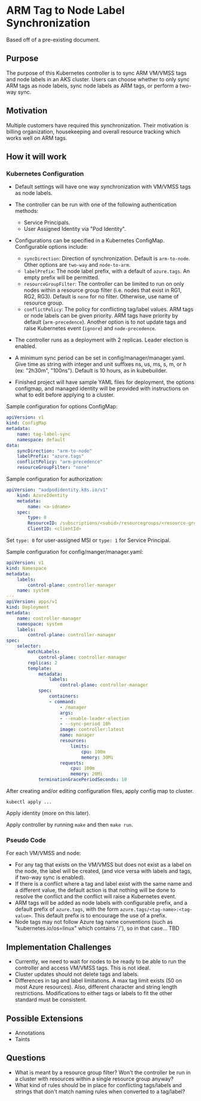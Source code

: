 # ARM Tag to Node Label Synchronization

Based off of a pre-existing document.

## Purpose

The purpose of this Kubernetes controller is to sync ARM VM/VMSS tags and node labels in an AKS cluster.
Users can choose whether to only sync ARM tags as node labels, sync node labels as ARM tags,
or perform a two-way sync.

## Motivation

Multiple customers have required this synchronization.
Their motivation is billing organization, housekeeping and overall resource tracking which works well on ARM tags.

## How it will work

### Kubernetes Configuration

- Default settings will have one way synchronization with VM/VMSS tags as node labels.

- The controller can be run with one of the following authentication methods:
    - Service Principals.
    - User Assigned Identity via "Pod Identity".
- Configurations can be specified in a Kubernetes ConfigMap. Configurable options include:
    - `syncDirection`: Direction of synchronization. Default is `arm-to-node`. Other options are `two-way` and `node-to-arm`. <!--    - `interval`: Configurable interval for synchronization. -->
    - `labelPrefix`: The node label prefix, with a default of `azure.tags`. An empty prefix will be permitted. <!-- - `tagPrefix`: The ARM tag prefix (for node-to-ARM and two-way sync), with a default of `k8s.labels`. An empty prefix will be permitted. -->
    - `resourceGroupFilter`: The controller can be limited to run on only nodes within a resource group filter (i.e. nodes that exist in RG1, RG2, RG3). Default is `none` for no filter. Otherwise, use name of resource group.
    - `conflictPolicy`: The policy for conflicting tag/label values. ARM tags or node labels can be given priority. ARM tags have priority by default (`arm-precedence`). Another option is to not update tags and raise Kubernetes event (`ignore`) and `node-precedence`. 
- The controller runs as a deployment with 2 replicas. Leader election is enabled.
- A minimum sync period can be set in config/manager/manager.yaml. Give time as string with integer and unit suffixes ns, us, ms, s, m, or h (ex: "2h30m", "100ns"). Default is 10 hours, as in kubebuilder.
- Finished project will have sample YAML files for deployment, the options configmap, and managed identity will be provided with instructions on what to edit before applying to a cluster.

Sample configuration for options ConfigMap:

``` yaml
apiVersion: v1
kind: ConfigMap
metadata:
    name: tag-label-sync
    namespace: default
data:
    syncDirection: "arm-to-node"
    labelPrefix: "azure.tags"
    conflictPolicy: "arm-precedence"
    resourceGroupFilter: "none"
```

Sample configuration for authorization:

``` yaml
apiVersion: "aadpodidentity.k8s.io/v1"
    kind: AzureIdentity
    metadata:
        name: <a-idname> 
    spec:
        type: 0
        ResourceID: /subscriptions/<subid>/resourcegroups/<resource-group>/providers/Microsoft.ManagedIdentity/userAssignedIdentities/<name>
        ClientID: <clientId>
```
Set `type: 0` for user-assigned MSI or `type: 1` for Service Principal.

Sample configuration for config/manger/manager.yaml:
``` yaml
apiVersion: v1
kind: Namespace
metadata:
    labels:
        control-plane: controller-manager
    name: system
---
apiVersion: apps/v1
kind: Deployment
metadata:
    name: controller-manager
    namespace: system
    labels:
        control-plane: controller-manager
spec:
    selector:
        matchLabels:
            control-plane: controller-manager
        replicas: 2
        template:
            metadata:
                labels:
                    control-plane: controller-manager
            spec:
                containers:
                - command:
                    - /manager
                    args:
                    - --enable-leader-election
                    - --sync-period 10h
                    image: controller:latest
                    name: manager
                    resources:
                        limits:
                            cpu: 100m
                            memory: 30Mi
                    requests:
                        cpu: 100m
                        memory: 20Mi
            terminationGracePeriodSeconds: 10
```

After creating and/or editing configuration files, apply config map to cluster.

```kubectl apply ...```

Apply identity (more on this later).

Apply controller by running `make` and then `make run`.

### Pseudo Code

For each VM/VMSS and node:
- For any tag that exists on the VM/VMSS but does not exist as a label on the node, the label will be created, (and vice versa with labels and tags, if two-way sync is enabled).
- If there is a conflict where a tag and label exist with the same name and a different value,
      the default action is that nothing will be done to resolve the conflict and the conflict will raise a Kubernetes
      event.
- ARM tags will be added as node labels with configurable prefix, and a default prefix of `azure.tags`, with the form 
    `azure.tags/<tag-name>:<tag-value>`. This default prefix is to encourage the use of a prefix.
- Node tags may not follow Azure tag name conventions (such as "kubernetes.io/os=linux" which contains '/'),
    so in that case... TBD

## Implementation Challenges

- Currently, we need to wait for nodes to be ready to be able to run the controller and access VM/VMSS tags. This is not ideal.
- Cluster updates should not delete tags and labels.
- Differences in tag and label limitations. A max tag limit exists (50 on most Azure resources). Also, different character and string length restrictions. Modifications to either tags or labels to fit the other standard must be consistent.

## Possible Extensions

- Annotations
- Taints

## Questions

- What is meant by a resource group filter? Won't the controller be run in a cluster with resources within a single resource group anyway?
- What kind of rules should be in place for conflicting tags/labels and strings that don't match naming rules when converted to a tag/label?
